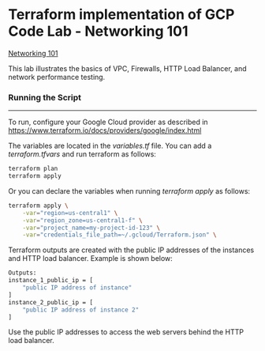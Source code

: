 # Terraform implementation of GCP Code Lab - Networking 101
[Networking 101]

This lab illustrates the basics of VPC, Firewalls, HTTP Load Balancer, and network performance testing.

### Running the Script
---
To run, configure your Google Cloud provider as described in https://www.terraform.io/docs/providers/google/index.html

The variables are located in the *variables.tf* file. You can add a *terraform.tfvars* and run terraform as follows:
```sh
terraform plan
terraform apply
```

Or you can declare the variables when running *terraform apply* as follows:
```sh
terraform apply \
	-var="region=us-central1" \
	-var="region_zone=us-central1-f" \
	-var="project_name=my-project-id-123" \
	-var="credentials_file_path=~/.gcloud/Terraform.json" \
```

Terraform outputs are created with the public IP addresses of the instances and HTTP load balancer. Example is shown below:

```sh
Outputs:
instance_1_public_ip = [
    "public IP address of instance"
]
instance_2_public_ip = [
    "public IP address of instance 2"
]
```

Use the public IP addresses to access the web servers behind the HTTP load balancer.

   [Networking 101]: <https://codelabs.developers.google.com/codelabs/cloud-networking-101/>
